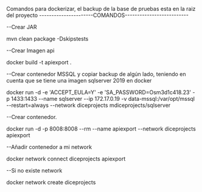 Comandos para dockerizar, el backup de la base de pruebas esta en la raiz del proyecto
----------------------COMANDOS--------------------------

--Crear JAR

mvn clean package -Dskipstests

--Crear Imagen api

docker build -t apiexport .

--Crear contenedor MSSQL y copiar backup de algún lado, teniendo en cuenta que se tiene una imagen sqlserver 2019 en docker

docker run -d -e 'ACCEPT_EULA=Y' -e 'SA_PASSWORD=Osm3d1c418.23' -p 1433:1433 --name sqlserver --ip 172.17.0.19 -v data-mssql:/var/opt/mssql --restart=always --network diceprojects mdiceprojects/sqlserver


--Crear contenedor.

docker run -d -p 8008:8008 --rm --name apiexport --network diceprojects apiexport


--Añadir contenedor a mi network

docker network connect diceprojects apiexport

--Si no existe network

docker network create diceprojects